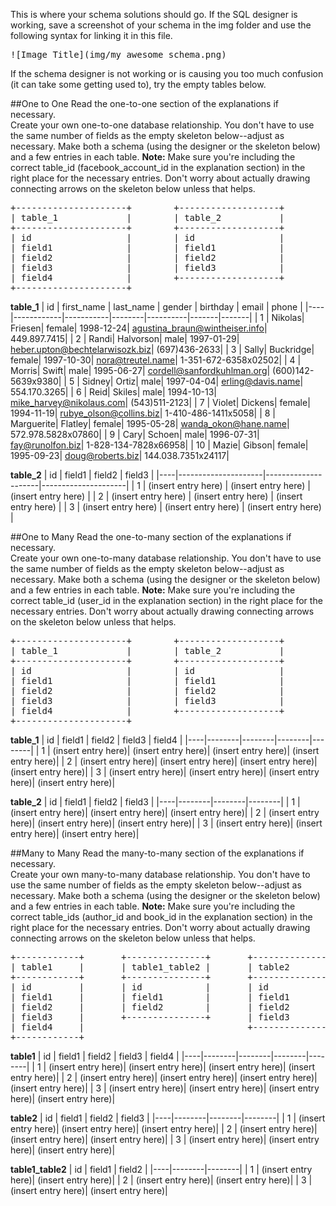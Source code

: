 This is where your schema solutions should go.  If the SQL designer is working, save a screenshot of your schema in the img folder and use the following syntax for linking it in this file.  
<pre>![Image Title](img/my_awesome_schema.png)</pre>
If the schema designer is not working or is causing you too much confusion (it can take some getting used to), try the empty tables below.


##One to One
Read the one-to-one section of the explanations if necessary.  
Create your own one-to-one database relationship.  You don't have to use the same number of fields as the empty skeleton below--adjust as necessary.  Make both a schema (using the designer or the skeleton below) and a few entries in each table.  **Note:** Make sure you're including the correct table_id (facebook_account_id in the explanation section) in the right place for the necessary entries.  Don't worry about actually drawing connecting arrows on the skeleton below unless that helps.

<pre>
+---------------------+        +-------------------+
| table_1		      |        | table_2		   |
+---------------------+        +-------------------+
| id                  |        | id                |
| field1	          |        | field1            |
| field2              |        | field2            |
| field3              |        | field3            |
| field4			  |        +-------------------+
+---------------------+
</pre>

**table_1**
| id | first_name | last_name | gender | birthday | email | phone |
|----|------------|-----------|--------|----------|-------|-------|
| 1 | Nikolas| Friesen| female| 1998-12-24| agustina_braun@wintheiser.info| 449.897.7415|
| 2 | Randi| Halvorson| male| 1997-01-29| heber.upton@bechtelarwisozk.biz| (697)436-2633|
| 3 | Sally| Buckridge| female| 1997-10-30| nora@treutel.name| 1-351-672-6358x02502|
| 4 | Morris| Swift| male| 1995-06-27| cordell@sanfordkuhlman.org| (600)142-5639x9380|
| 5 | Sidney| Ortiz| male| 1997-04-04| erling@davis.name| 554.170.3265|
| 6 | Reid| Skiles| male| 1994-10-13| mike_harvey@nikolaus.com| (543)511-2123|
| 7 | Violet| Dickens| female| 1994-11-19| rubye_olson@collins.biz| 1-410-486-1411x5058|
| 8 | Marguerite| Flatley| female| 1995-05-28| wanda_okon@hane.name| 572.978.5828x07860|
| 9 | Cary| Schoen| male| 1996-07-31| fay@runolfon.biz| 1-828-134-7828x66958|
| 10 | Mazie| Gibson| female| 1995-09-23| doug@roberts.biz| 144.038.7351x24117|

**table_2**
| id | field1              | field2              | field3              |
|----|---------------------|---------------------|---------------------|
| 1  | (insert entry here) | (insert entry here) | (insert entry here) |
| 2  | (insert entry here) | (insert entry here) | (insert entry here) |
| 3  | (insert entry here) | (insert entry here) | (insert entry here) |

##One to Many
Read the one-to-many section of the explanations if necessary.  
Create your own one-to-many database relationship.  You don't have to use the same number of fields as the empty skeleton below--adjust as necessary.  Make both a schema (using the designer or the skeleton below) and a few entries in each table.  **Note:** Make sure you're including the correct table_id (user_id in the explanation section) in the right place for the necessary entries.  Don't worry about actually drawing connecting arrows on the skeleton below unless that helps.

<pre>
+---------------------+        +-------------------+
| table_1		      |        | table_2		   |
+---------------------+        +-------------------+
| id                  |        | id                |
| field1	          |        | field1            |
| field2              |        | field2            |
| field3              |        | field3            |
| field4			  |        +-------------------+
+---------------------+
</pre>

**table_1**
| id | field1 | field2 | field3 | field4 |
|----|--------|--------|--------|--------|
| 1 | (insert entry here)| (insert entry here)| (insert entry here)| (insert entry here)|
| 2 | (insert entry here)| (insert entry here)| (insert entry here)| (insert entry here)|
| 3 | (insert entry here)| (insert entry here)| (insert entry here)| (insert entry here)|

**table_2**
| id | field1 | field2 | field3 | 
|----|--------|--------|--------|
| 1 | (insert entry here)| (insert entry here)| (insert entry here)|
| 2 | (insert entry here)| (insert entry here)| (insert entry here)|
| 3 | (insert entry here)| (insert entry here)| (insert entry here)|

##Many to Many
Read the many-to-many section of the explanations if necessary.  
Create your own many-to-many database relationship.  You don't have to use the same number of fields as the empty skeleton below--adjust as necessary.  Make both a schema (using the designer or the skeleton below) and a few entries in each table.  **Note:** Make sure you're including the correct table_ids (author_id and book_id in the explanation section) in the right place for the necessary entries.  Don't worry about actually drawing connecting arrows on the skeleton below unless that helps.

<pre>
+------------+       +---------------+       +--------------+
| table1     |       | table1_table2 |       | table2       |
+------------+       +---------------+       +--------------+
| id         |	     | id            |   	 | id           |
| field1 	 |   	 | field1        |       | field1       |
| field2  	 |       | field2        |    	 | field2 		|
| field3 	 |       +---------------+       | field3   	|
| field4     |                            	 +--------------+
+------------+                               
</pre>

**table1**
| id | field1 | field2 | field3 | field4 |
|----|--------|--------|--------|--------|
| 1 | (insert entry here)| (insert entry here)| (insert entry here)| (insert entry here)|
| 2 | (insert entry here)| (insert entry here)| (insert entry here)| (insert entry here)|
| 3 | (insert entry here)| (insert entry here)| (insert entry here)| (insert entry here)|

**table2**
| id | field1 | field2 | field3 |
|----|--------|--------|--------|
| 1 | (insert entry here)| (insert entry here)| (insert entry here)|
| 2 | (insert entry here)| (insert entry here)| (insert entry here)|
| 3 | (insert entry here)| (insert entry here)| (insert entry here)|

**table1_table2**
| id | field1 | field2 |
|----|--------|--------|
| 1 | (insert entry here)| (insert entry here)|
| 2 | (insert entry here)| (insert entry here)|
| 3 | (insert entry here)| (insert entry here)|